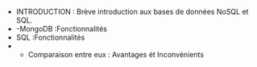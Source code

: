 - INTRODUCTION : Brève introduction aux bases de données NoSQL et SQL.
- -MongoDB :Fonctionnalités
- SQL :Fonctionnalités
- - Comparaison entre eux  : Avantages ét  Inconvénients
